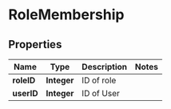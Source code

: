 
# RoleMembership

## Properties
Name | Type | Description | Notes
------------ | ------------- | ------------- | -------------
**roleID** | **Integer** | ID of role | 
**userID** | **Integer** | ID of User | 



